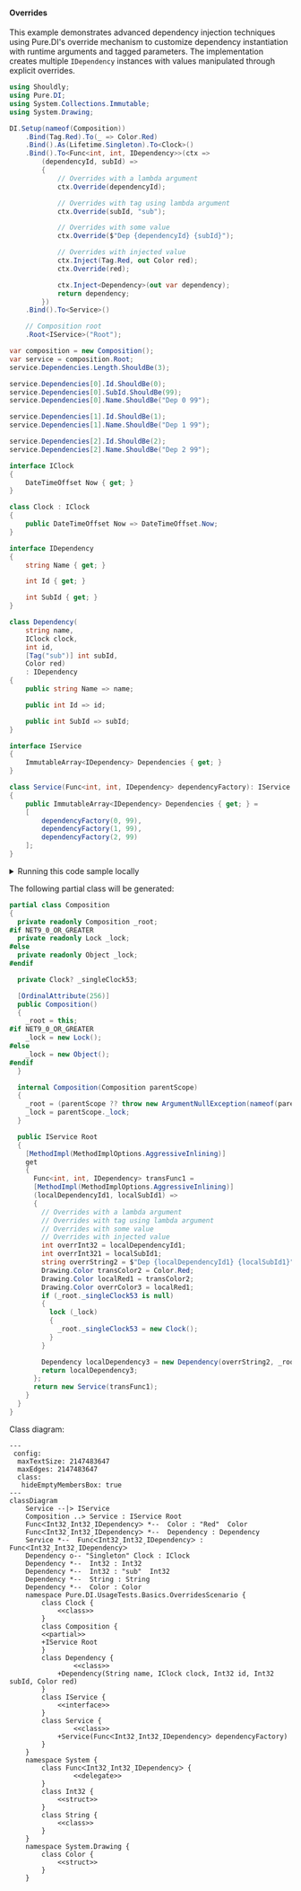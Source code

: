 #### Overrides

This example demonstrates advanced dependency injection techniques using Pure.DI's override mechanism to customize dependency instantiation with runtime arguments and tagged parameters. The implementation creates multiple `IDependency` instances with values manipulated through explicit overrides.


```c#
using Shouldly;
using Pure.DI;
using System.Collections.Immutable;
using System.Drawing;

DI.Setup(nameof(Composition))
    .Bind(Tag.Red).To(_ => Color.Red)
    .Bind().As(Lifetime.Singleton).To<Clock>()
    .Bind().To<Func<int, int, IDependency>>(ctx =>
        (dependencyId, subId) =>
        {
            // Overrides with a lambda argument
            ctx.Override(dependencyId);

            // Overrides with tag using lambda argument
            ctx.Override(subId, "sub");

            // Overrides with some value
            ctx.Override($"Dep {dependencyId} {subId}");

            // Overrides with injected value
            ctx.Inject(Tag.Red, out Color red);
            ctx.Override(red);

            ctx.Inject<Dependency>(out var dependency);
            return dependency;
        })
    .Bind().To<Service>()

    // Composition root
    .Root<IService>("Root");

var composition = new Composition();
var service = composition.Root;
service.Dependencies.Length.ShouldBe(3);

service.Dependencies[0].Id.ShouldBe(0);
service.Dependencies[0].SubId.ShouldBe(99);
service.Dependencies[0].Name.ShouldBe("Dep 0 99");

service.Dependencies[1].Id.ShouldBe(1);
service.Dependencies[1].Name.ShouldBe("Dep 1 99");

service.Dependencies[2].Id.ShouldBe(2);
service.Dependencies[2].Name.ShouldBe("Dep 2 99");

interface IClock
{
    DateTimeOffset Now { get; }
}

class Clock : IClock
{
    public DateTimeOffset Now => DateTimeOffset.Now;
}

interface IDependency
{
    string Name { get; }

    int Id { get; }

    int SubId { get; }
}

class Dependency(
    string name,
    IClock clock,
    int id,
    [Tag("sub")] int subId,
    Color red)
    : IDependency
{
    public string Name => name;

    public int Id => id;

    public int SubId => subId;
}

interface IService
{
    ImmutableArray<IDependency> Dependencies { get; }
}

class Service(Func<int, int, IDependency> dependencyFactory): IService
{
    public ImmutableArray<IDependency> Dependencies { get; } =
    [
        dependencyFactory(0, 99),
        dependencyFactory(1, 99),
        dependencyFactory(2, 99)
    ];
}
```

<details>
<summary>Running this code sample locally</summary>

- Make sure you have the [.NET SDK 9.0](https://dotnet.microsoft.com/en-us/download/dotnet/9.0) or later is installed
```bash
dotnet --list-sdk
```
- Create a net9.0 (or later) console application
```bash
dotnet new console -n Sample
```
- Add references to NuGet packages
  - [Pure.DI](https://www.nuget.org/packages/Pure.DI)
  - [Shouldly](https://www.nuget.org/packages/Shouldly)
```bash
dotnet add package Pure.DI
dotnet add package Shouldly
```
- Copy the example code into the _Program.cs_ file

You are ready to run the example 🚀
```bash
dotnet run
```

</details>

The following partial class will be generated:

```c#
partial class Composition
{
  private readonly Composition _root;
#if NET9_0_OR_GREATER
  private readonly Lock _lock;
#else
  private readonly Object _lock;
#endif

  private Clock? _singleClock53;

  [OrdinalAttribute(256)]
  public Composition()
  {
    _root = this;
#if NET9_0_OR_GREATER
    _lock = new Lock();
#else
    _lock = new Object();
#endif
  }

  internal Composition(Composition parentScope)
  {
    _root = (parentScope ?? throw new ArgumentNullException(nameof(parentScope)))._root;
    _lock = parentScope._lock;
  }

  public IService Root
  {
    [MethodImpl(MethodImplOptions.AggressiveInlining)]
    get
    {
      Func<int, int, IDependency> transFunc1 =
      [MethodImpl(MethodImplOptions.AggressiveInlining)]
      (localDependencyId1, localSubId1) =>
      {
        // Overrides with a lambda argument
        // Overrides with tag using lambda argument
        // Overrides with some value
        // Overrides with injected value
        int overrInt32 = localDependencyId1;
        int overrInt321 = localSubId1;
        string overrString2 = $"Dep {localDependencyId1} {localSubId1}";
        Drawing.Color transColor2 = Color.Red;
        Drawing.Color localRed1 = transColor2;
        Drawing.Color overrColor3 = localRed1;
        if (_root._singleClock53 is null)
        {
          lock (_lock)
          {
            _root._singleClock53 = new Clock();
          }
        }

        Dependency localDependency3 = new Dependency(overrString2, _root._singleClock53, overrInt32, overrInt321, overrColor3);
        return localDependency3;
      };
      return new Service(transFunc1);
    }
  }
}
```

Class diagram:

```mermaid
---
 config:
  maxTextSize: 2147483647
  maxEdges: 2147483647
  class:
   hideEmptyMembersBox: true
---
classDiagram
	Service --|> IService
	Composition ..> Service : IService Root
	FuncᐸInt32ˏInt32ˏIDependencyᐳ *--  Color : "Red"  Color
	FuncᐸInt32ˏInt32ˏIDependencyᐳ *--  Dependency : Dependency
	Service *--  FuncᐸInt32ˏInt32ˏIDependencyᐳ : FuncᐸInt32ˏInt32ˏIDependencyᐳ
	Dependency o-- "Singleton" Clock : IClock
	Dependency *--  Int32 : Int32
	Dependency *--  Int32 : "sub"  Int32
	Dependency *--  String : String
	Dependency *--  Color : Color
	namespace Pure.DI.UsageTests.Basics.OverridesScenario {
		class Clock {
			<<class>>
		}
		class Composition {
		<<partial>>
		+IService Root
		}
		class Dependency {
				<<class>>
			+Dependency(String name, IClock clock, Int32 id, Int32 subId, Color red)
		}
		class IService {
			<<interface>>
		}
		class Service {
				<<class>>
			+Service(FuncᐸInt32ˏInt32ˏIDependencyᐳ dependencyFactory)
		}
	}
	namespace System {
		class FuncᐸInt32ˏInt32ˏIDependencyᐳ {
				<<delegate>>
		}
		class Int32 {
			<<struct>>
		}
		class String {
			<<class>>
		}
	}
	namespace System.Drawing {
		class Color {
			<<struct>>
		}
	}
```

